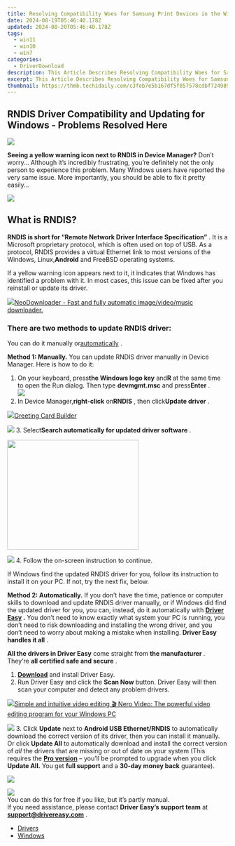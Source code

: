 ```yaml
---
title: Resolving Compatibility Woes for Samsung Print Devices in the Windows Environment [RESOLVED]
date: 2024-08-19T05:46:40.178Z
updated: 2024-08-20T05:46:40.178Z
tags:
  - win11
  - win10
  - win7
categories:
  - DriverDownload
description: This Article Describes Resolving Compatibility Woes for Samsung Print Devices in the Windows Environment [RESOLVED]
excerpt: This Article Describes Resolving Compatibility Woes for Samsung Print Devices in the Windows Environment [RESOLVED]
thumbnail: https://thmb.techidaily.com/c3feb7e5b167df5f057578cdbf724989b5f25148052cd8949359804b1109e7ca.png
---
```


## RNDIS Driver Compatibility and Updating for Windows - Problems Resolved Here

![](https://images.drivereasy.com/wp-content/uploads/2019/01/Snap920.png)

 **Seeing a yellow warning icon next to RNDIS in Device Manager?** Don’t worry… Although it’s incredibly frustrating, you’re definitely not the only person to experience this problem. Many Windows users have reported the very same issue. More importantly, you should be able to fix it pretty easily…

<!-- affiliate ads begin -->
<a href="https://secure.2checkout.com/order/checkout.php?PRODS=37100474&QTY=1&AFFILIATE=108875&CART=1"><img src="https://awario.com/images/pages/index/img-leads-1280@1x.avif" border="0"></a>
<!-- affiliate ads end -->
## What is RNDIS?

 **RNDIS is short for “Remote Network Driver Interface Specification”** . It is a Microsoft proprietary protocol, which is often used on top of USB. As a protocol, RNDIS provides a virtual Ethernet link to most versions of the Windows, Linux,**Android** and FreeBSD operating systems.

 If a yellow warning icon appears next to it, it indicates that Windows has identified a problem with it. In most cases, this issue can be fixed after you reinstall or update its driver.

<!-- affiliate ads begin -->
<a href="https://secure.2checkout.com/order/checkout.php?PRODS=4559731&QTY=1&AFFILIATE=108875&CART=1"><img src="http://www.neowise.com/images/nd-ss-w200.jpg" border="0">NeoDownloader - Fast and fully automatic image/video/music downloader. </a>
<!-- affiliate ads end -->
### **There are two methods to update RNDIS driver:**

 You can do it manually or[automatically](https://tools.techidaily.com/drivereasy/download/) .

**Method 1: Manually.**  You can update RNDIS driver manually in Device Manager. Here is how to do it:

1. On your keyboard, press**the Windows logo key** and**R** at the same time to open the Run dialog. Then type **devmgmt.msc** and press**Enter** .  
![](https://images.drivereasy.com/wp-content/uploads/2019/01/snap000428.png)
2. In Device Manager,**right-click** on**RNDIS** , then click**Update driver** .  
<!-- affiliate ads begin -->
<a href="https://secure.2checkout.com/order/checkout.php?PRODS=2067133&QTY=1&AFFILIATE=108875&CART=1"><img src="https://www.pearlmountainsoft.com/n_img/product/gcb/banScrn.jpg" border="0">Greeting Card Builder</a>
<!-- affiliate ads end -->
![](https://images.drivereasy.com/wp-content/uploads/2019/01/snap000429.png)
3. Select**Search automatically for updated driver software** .  
<!-- affiliate ads begin -->
<a href="https://modlily.sjv.io/c/5597632/2072819/17059" target="_top" id="2072819"><img src="//a.impactradius-go.com/display-ad/17059-2072819" border="0" alt="" width="300" height="250"/></a><img height="0" width="0" src="https://imp.pxf.io/i/5597632/2072819/17059" style="position:absolute;visibility:hidden;" border="0" />
<!-- affiliate ads end -->
![](https://images.drivereasy.com/wp-content/uploads/2019/01/snap000430-1.png)
4. Follow the on-screen instruction to continue.

 If Windows find the updated RNDIS driver for you, follow its instruction to install it on your PC. If not, try the next fix, below.

 **Method 2: Automatically.**  If you don’t have the time, patience or computer skills to download and update RNDIS driver manually, or if Windows did find the updated driver for you, you can, instead, do it automatically with **[Driver Easy](https://tools.techidaily.com/drivereasy/download/) .**  You don’t need to know exactly what system your PC is running, you don’t need to risk downloading and installing the wrong driver, and you don’t need to worry about making a mistake when installing. **Driver Easy handles it all** .

**All the drivers in Driver Easy** come straight from **the manufacturer** . They‘re **all certified safe and secure** .

1. **[Download](https://tools.techidaily.com/drivereasy/download/)**  and install Driver Easy.
2. Run Driver Easy and click the **Scan Now**  button. Driver Easy will then scan your computer and detect any problem drivers.  
<!-- affiliate ads begin -->
<a href="https://store.nero.com/order/checkout.php?PRODS=42296685&QTY=1&AFFILIATE=108875&CART=1"><img src="http://cdnwww.nero.com/nero-com-wAssets/img/banners/2022/video-pp/ScreenshotSlider/Nero-Video-Advanced-editing.JPG" border="0">Simple and intuitive video editing
🎬 Nero Video:
The powerful video editing program for your Windows PC</a>
<!-- affiliate ads end -->
![](https://images.drivereasy.com/wp-content/uploads/2019/01/snap000425.png)
3. Click **Update**  next to **Android USB Ethernet/RNDIS** to automatically download the correct version of its driver, then you can install it manually. Or click **Update All**  to automatically download and install the correct version of _all_  the drivers that are missing or out of date on your system (This requires the **[Pro version](https://tools.techidaily.com/drivereasy/download/)**  – you’ll be prompted to upgrade when you click **Update All.** You get **full support**  and a **30-day money back**  guarantee).  
<!-- affiliate ads begin -->
<a href="https://secure.2checkout.com/order/checkout.php?PRODS=2201613&QTY=1&AFFILIATE=108875&CART=1"><img src="https://www.macdvdripperpro.com/images/devices-3.png" border="0"></a>
<!-- affiliate ads end -->
![](https://images.drivereasy.com/wp-content/uploads/2019/01/snap000426-1.png)  
 You can do this for free if you like, but it’s partly manual.  
 If you need assistance, please contact **Driver Easy’s support team** at [**support@drivereasy.com**](https://tools.techidaily.com/drivereasy/download/) .

* [Drivers](https://tools.techidaily.com/drivereasy/download/)
* [Windows](https://tools.techidaily.com/drivereasy/download/)

<ins class="adsbygoogle"
     style="display:block"
     data-ad-format="autorelaxed"
     data-ad-client="ca-pub-7571918770474297"
     data-ad-slot="1223367746"></ins>



<ins class="adsbygoogle"
     style="display:block"
     data-ad-client="ca-pub-7571918770474297"
     data-ad-slot="8358498916"
     data-ad-format="auto"
     data-full-width-responsive="true"></ins>


